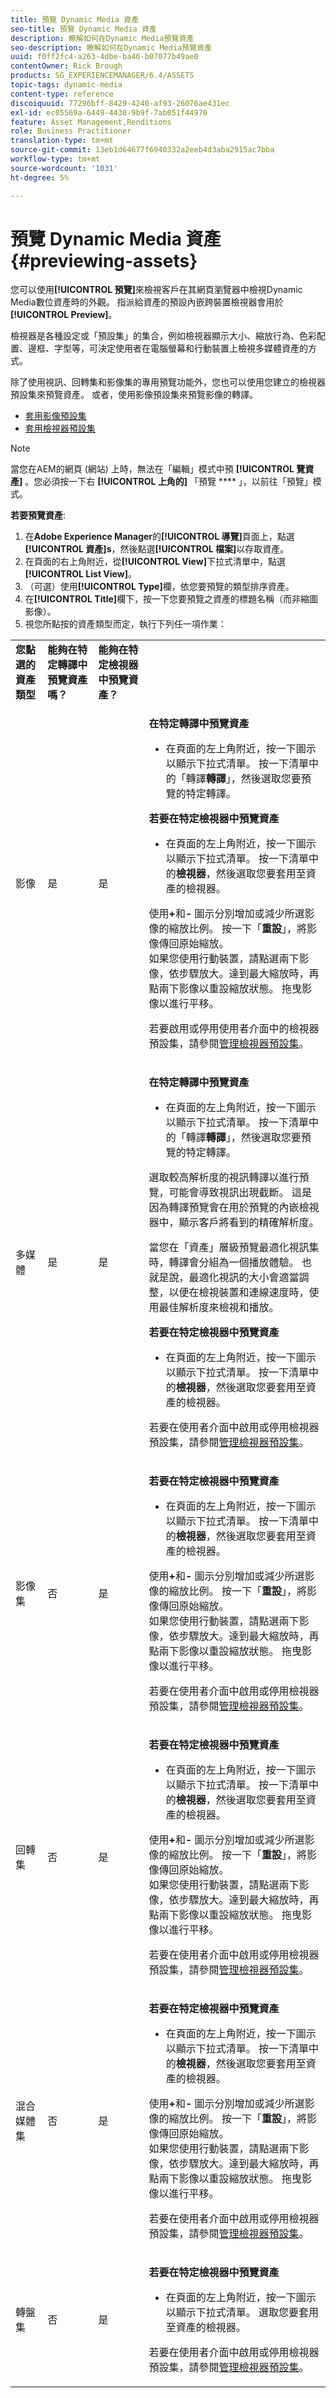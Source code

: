 ```yaml
---
title: 預覽 Dynamic Media 資產
seo-title: 預覽 Dynamic Media 資產
description: 瞭解如何在Dynamic Media預覽資產
seo-description: 瞭解如何在Dynamic Media預覽資產
uuid: f0ff2fc4-a263-4dbe-ba46-b07077b49ae0
contentOwner: Rick Brough
products: SG_EXPERIENCEMANAGER/6.4/ASSETS
topic-tags: dynamic-media
content-type: reference
discoiquuid: 77296bff-8429-4240-af93-26076ae431ec
exl-id: ec05569a-6449-4430-9b9f-7ab051f44970
feature: Asset Management,Renditions
role: Business Practitioner
translation-type: tm+mt
source-git-commit: 13eb1d64677f6940332a2eeb4d3aba2915ac7bba
workflow-type: tm+mt
source-wordcount: '1031'
ht-degree: 5%

---
```


# 預覽 Dynamic Media 資產 {#previewing-assets}

您可以使用&#x200B;**[!UICONTROL 預覽]**&#x200B;來檢視客戶在其網頁瀏覽器中檢視Dynamic Media數位資產時的外觀。 指派給資產的預設內嵌跨裝置檢視器會用於&#x200B;**[!UICONTROL Preview]**。

檢視器是各種設定或「預設集」的集合，例如檢視器顯示大小、縮放行為、色彩配置、邊框、字型等，可決定使用者在電腦螢幕和行動裝置上檢視多媒體資產的方式。

除了使用視訊、回轉集和影像集的專用預覽功能外，您也可以使用您建立的檢視器預設集來預覽資產。 或者，使用影像預設集來預覽影像的轉譯。

* [套用影像預設集](image-presets.md)
* [套用檢視器預設集](viewer-presets.md)

>[!NOTE]
>
>當您在AEM的網頁 (網站) 上時，無法在「編輯」模式中預 **[!UICONTROL 覽資產]** 。您必須按一下右 **[!UICONTROL 上角的]** 「預覽 **** 」，以前往「預覽」模式。

**若要預覽資產**:

1. 在&#x200B;**Adobe Experience Manager**&#x200B;的&#x200B;**[!UICONTROL 導覽]**&#x200B;頁面上，點選&#x200B;**[!UICONTROL 資產]s**，然後點選&#x200B;**[!UICONTROL 檔案]**&#x200B;以存取資產。
1. 在頁面的右上角附近，從&#x200B;**[!UICONTROL View]**&#x200B;下拉式清單中，點選&#x200B;**[!UICONTROL List View]**。
1. （可選）使用&#x200B;**[!UICONTROL Type]**&#x200B;欄，依您要預覽的類型排序資產。
1. 在&#x200B;**[!UICONTROL Title]**&#x200B;欄下，按一下您要預覽之資產的標題名稱（而非縮圖影像）。
1. 視您所點按的資產類型而定，執行下列任一項作業：

<table> 
 <tbody>
  <tr>
   <td><strong>您點選的資產類型</strong><br /> </td> 
   <td><strong>能夠在特定轉譯中預覽資產嗎？</strong></td> 
   <td><strong>能夠在特定檢視器中預覽資產？</strong></td> 
  </tr>
  <tr>
   <td><p>影像</p> </td> 
   <td>是</td> 
   <td>是</td> 
   <td><p><strong>在特定轉譯中預覽資產</strong></p> 
    <ul> 
     <li>在頁面的左上角附近，按一下圖示以顯示下拉式清單。 按一下清單中的「轉譯<strong>轉譯</strong>」，然後選取您要預覽的特定轉譯。</li> 
    </ul> <p><strong>若要在特定檢視器中預覽資產</strong></p> 
    <ul> 
     <li>在頁面的左上角附近，按一下圖示以顯示下拉式清單。 按一下清單中的<strong>檢視器</strong>，然後選取您要套用至資產的檢視器。</li> 
    </ul> <p>使用<strong>+</strong>和<strong>- </strong>圖示分別增加或減少所選影像的縮放比例。 按一下「<strong>重設</strong>」，將影像傳回原始縮放。<br /> 如果您使用行動裝置，請點選兩下影像，依步驟放大。達到最大縮放時，再點兩下影像以重設縮放狀態。 拖曳影像以進行平移。</p> <p>若要啟用或停用使用者介面中的檢視器預設集，請參閱<a href="/help/assets/managing-viewer-presets.md">管理檢視器預設集</a>。<br /> </p> </td> 
  </tr>
  <tr>
   <td>多媒體</td> 
   <td>是</td> 
   <td>是</td> 
   <td><p><strong>在特定轉譯中預覽資產</strong></p> 
    <ul> 
     <li>在頁面的左上角附近，按一下圖示以顯示下拉式清單。 按一下清單中的「轉譯<strong>轉譯</strong>」，然後選取您要預覽的特定轉譯。</li> 
    </ul> <p>選取較高解析度的視訊轉譯以進行預覽，可能會導致視訊出現截斷。 這是因為轉譯預覽會在用於預覽的內嵌檢視器中，顯示客戶將看到的精確解析度。</p> <p>當您在「資產」層級預覽最適化視訊集時，轉譯會分組為一個播放體驗。 也就是說，最適化視訊的大小會適當調整，以便在檢視裝置和連線速度時，使用最佳解析度來檢視和播放。<br /> </p> <p><strong>若要在特定檢視器中預覽資產</strong></p> 
    <ul> 
     <li>在頁面的左上角附近，按一下圖示以顯示下拉式清單。 按一下清單中的<strong>檢視器</strong>，然後選取您要套用至資產的檢視器。</li> 
    </ul> <p>若要在使用者介面中啟用或停用檢視器預設集，請參閱<a href="/help/assets/managing-viewer-presets.md">管理檢視器預設集</a>。</p> </td> 
  </tr>
  <tr>
   <td>影像集</td> 
   <td>否</td> 
   <td>是</td> 
   <td><p><strong>若要在特定檢視器中預覽資產</strong></p> 
    <ul> 
     <li>在頁面的左上角附近，按一下圖示以顯示下拉式清單。 按一下清單中的<strong>檢視器</strong>，然後選取您要套用至資產的檢視器。</li> 
    </ul> <p>使用<strong>+</strong>和<strong>- </strong>圖示分別增加或減少所選影像的縮放比例。 按一下「<strong>重設</strong>」，將影像傳回原始縮放。<br /> 如果您使用行動裝置，請點選兩下影像，依步驟放大。達到最大縮放時，再點兩下影像以重設縮放狀態。 拖曳影像以進行平移。</p> <p>若要在使用者介面中啟用或停用檢視器預設集，請參閱<a href="/help/assets/managing-viewer-presets.md">管理檢視器預設集</a>。</p> </td> 
  </tr>
  <tr>
   <td>回轉集</td> 
   <td>否</td> 
   <td>是</td> 
   <td><p><strong>若要在特定檢視器中預覽資產</strong></p> 
    <ul> 
     <li>在頁面的左上角附近，按一下圖示以顯示下拉式清單。 按一下清單中的<strong>檢視器</strong>，然後選取您要套用至資產的檢視器。</li> 
    </ul> <p>使用<strong>+</strong>和<strong>- </strong>圖示分別增加或減少所選影像的縮放比例。 按一下「<strong>重設</strong>」，將影像傳回原始縮放。<br /> 如果您使用行動裝置，請點選兩下影像，依步驟放大。達到最大縮放時，再點兩下影像以重設縮放狀態。 拖曳影像以進行平移。</p> <p>若要在使用者介面中啟用或停用檢視器預設集，請參閱<a href="/help/assets/managing-viewer-presets.md">管理檢視器預設集</a>。</p> </td> 
  </tr>
  <tr>
   <td>混合媒體集</td> 
   <td>否</td> 
   <td>是</td> 
   <td><p><strong>若要在特定檢視器中預覽資產</strong></p> 
    <ul> 
     <li>在頁面的左上角附近，按一下圖示以顯示下拉式清單。 按一下清單中的<strong>檢視器</strong>，然後選取您要套用至資產的檢視器。</li> 
    </ul> <p>使用<strong>+</strong>和<strong>- </strong>圖示分別增加或減少所選影像的縮放比例。 按一下「<strong>重設</strong>」，將影像傳回原始縮放。<br /> 如果您使用行動裝置，請點選兩下影像，依步驟放大。達到最大縮放時，再點兩下影像以重設縮放狀態。 拖曳影像以進行平移。</p> <p>若要在使用者介面中啟用或停用檢視器預設集，請參閱<a href="/help/assets/managing-viewer-presets.md">管理檢視器預設集</a>。</p> </td> 
  </tr>
  <tr>
   <td>轉盤集</td> 
   <td>否</td> 
   <td>是</td> 
   <td><p><strong>若要在特定檢視器中預覽資產</strong></p> 
    <ul> 
     <li>在頁面的左上角附近，按一下圖示以顯示下拉式清單。 選取您要套用至資產的檢視器。</li> 
    </ul> <p>若要在使用者介面中啟用或停用檢視器預設集，請參閱<a href="/help/assets/managing-viewer-presets.md">管理檢視器預設集</a>。</p> </td> 
  </tr>
 </tbody>
</table>
